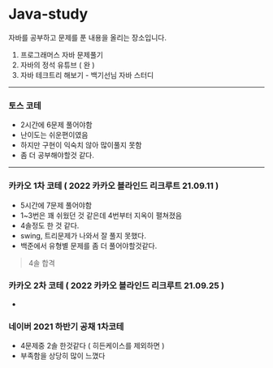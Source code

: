 # Java-study

자바를 공부하고 문제를 푼 내용을 올리는 장소입니다.

1. 프로그래머스 자바 문제풀기
2. 자바의 정석 유튜브 ( 완 ) 
3. 자바 테크트리 해보기 - 백기선님 자바 스터디





---



### 토스 코테

- 2시간에 6문제 풀어야함
- 난이도는 쉬운편이였음
- 하지만 구현이 익숙치 않아 많이풀지 못함
- 좀 더 공부해야할것 같다.



---

### 카카오 1차 코테 ( 2022 카카오 블라인드 리크루트 21.09.11 )

- 5시간에 7문제 풀어야함
- 1~3번은 꽤 쉬웠던 것 같은데 4번부터 지옥이 펼쳐졌음
- 4솔정도 한 것 같다.
- swing, 트리문제가 나와서 잘 풀지 못했다.
- 백준에서 유형별 문제를 좀 더 풀어야할것같다.

> 4솔 합격



### 카카오 2차 코테 ( 2022 카카오 블라인드 리크루트 21.09.25 )

- 

### 네이버 2021 하반기 공채 1차코테
- 4문제중 2솔 한것같다 ( 히든케이스를 제외하면 )
- 부족함을 상당히 많이 느꼈다
